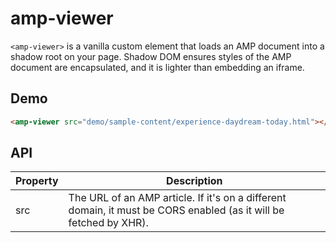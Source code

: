 # amp-viewer

`<amp-viewer>` is a vanilla custom element that loads an AMP document into a shadow root on your page. Shadow DOM ensures styles of the AMP document are encapsulated, and it is lighter than embedding an iframe.

## Demo

<!--
```
<custom-element-demo>
  <template>
    <link rel="import" href="amp-viewer.html" async>
    <next-code-block></next-code-block>
  </template>
</custom-element-demo>
```
-->
```html
<amp-viewer src="demo/sample-content/experience-daydream-today.html"></amp-viewer>
```

## API

Property | Description
---------|------------
src | The URL of an AMP article. If it's on a different domain, it must be CORS enabled (as it will be fetched by XHR).
